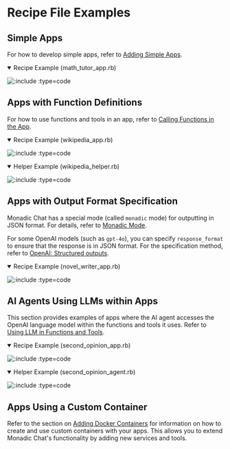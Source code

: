 # Recipe File Examples

## Simple Apps

For how to develop simple apps, refer to [Adding Simple Apps](/develop_apps.md#how-to-add-a-simple-app).

<details open>
<summary>Recipe Example (math_tutor_app.rb)</summary>

![](https://raw.githubusercontent.com/yohasebe/monadic-chat/refs/heads/nightly/docker/services/ruby/apps/math_tutor/math_tutor_app.rb ':include :type=code')

</details>

## Apps with Function Definitions

For how to use functions and tools in an app, refer to [Calling Functions in the App](/develop_apps.md#calling-functions-in-the-app).

<details open>
<summary>Recipe Example (wikipedia_app.rb)</summary>

![](https://raw.githubusercontent.com/yohasebe/monadic-chat/refs/heads/nightly/docker/services/ruby/apps/wikipedia/wikipedia_app.rb ':include :type=code')

</details>

<details open>
<summary>Helper Example (wikipedia_helper.rb)</summary>

![](https://raw.githubusercontent.com/yohasebe/monadic-chat/refs/heads/nightly/docker/services/ruby/lib/monadic/helpers/wikipedia_helper.rb ':include :type=code')

</details>

## Apps with Output Format Specification

Monadic Chat has a special mode (called `monadic` mode) for outputting in JSON format. For details, refer to [Monadic Mode](/monadic-mode.md).

For some OpenAI models (such as `gpt-4o`), you can specify `response_format` to ensure that the response is in JSON format. For the specification method, refer to [OpenAI: Structured outputs](https://platform.openai.com/docs/guides/structured-outputs).

<details open>
<summary>Recipe Example (novel_writer_app.rb)</summary>

![](https://raw.githubusercontent.com/yohasebe/monadic-chat/refs/heads/nightly/docker/services/ruby/apps/novel_writer/novel_writer_app.rb ':include :type=code')

</details>

## AI Agents Using LLMs within Apps

This section provides examples of apps where the AI agent accesses the OpenAI language model within the functions and tools it uses. Refer to [Using LLM in Functions and Tools](/develop_apps.md#using-llm-in-functions-and-tools).

<details open>
<summary>Recipe Example (second_opinion_app.rb)</summary>

![](https://raw.githubusercontent.com/yohasebe/monadic-chat/refs/heads/nightly/docker/services/ruby/apps/second_opinion/second_opinion_app.rb ':include :type=code')

</details>

<details open>
<summary>Helper Example (second_opinion_agent.rb)</summary>

![](https://raw.githubusercontent.com/yohasebe/monadic-chat/refs/heads/nightly/docker/services/ruby/lib/monadic/helpers/agents/second_opinion_agent.rb ':include :type=code')

</details>

## Apps Using a Custom Container

Refer to the section on [Adding Docker Containers](/adding-containers.md) for information on how to create and use custom containers with your apps. This allows you to extend Monadic Chat's functionality by adding new services and tools.
